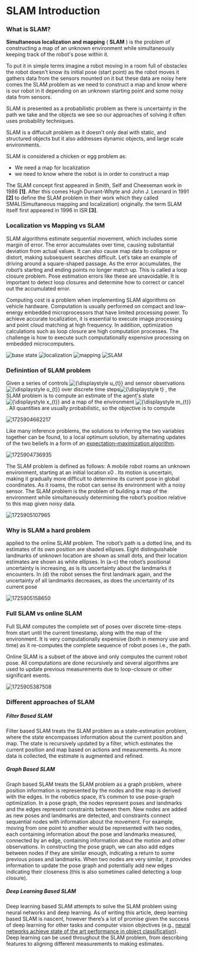 # SLAM Introduction

### What is SLAM?

**Simultaneous localization and mapping** ( **SLAM** ) is the problem of constructing a map of an unknown environment while simultaneously keeping track of the robot's pose within it.

To put it in simple terms imagine a robot moving in a room full of obstacles the robot doesn't know its initial pose (start point) as the robot moves it gathers data from the sensors mounted on it but these data are noisy here comes the SLAM problem as we need to construct a map and know where is our robot in it depending on an unknown starting point and some noisy data from sensors.

SLAM is presented as a probabilistic problem as there is uncertainty in the path we take and the objects we see so our approaches of solving it often uses probability techniques.

SLAM is a diffucult problem as it doesn't only deal with static, and structured objects but it also addresses dynamic objects, and large scale environments.

SLAM is considered a chicken or egg problem as:

* We need a map for localization
* we need to know where the robot is in order to construct a map

The SLAM concept first appeared in Smith, Self and Cheeseman work in 1986 **[1]**. After this comes Hugh Durrant-Whyte and John J. Leonard in 1991 **[2]** to define the SLAM problem in their work which they called SMAL(Simultaneous mapping and localization) originally. the term SLAM itself first appeared in 1996 in ISR **[3]**.

### Localization vs Mapping vs SLAM

SLAM algorithms estimate sequential movement, which includes some margin
 of error. The error accumulates over time, causing substantial
deviation from actual values. It can also cause map data to collapse or
distort, making subsequent searches difficult. Let’s take an example of
driving around a square-shaped passage. As the error accumulates, the
robot’s starting and ending points no longer match up. This is called a
loop closure problem. Pose estimation errors like these are unavoidable.
 It is important to detect loop closures and determine how to correct or
 cancel out the accumulated error.

Computing cost is a problem when implementing SLAM algorithms on vehicle
 hardware. Computation is usually performed on compact and low-energy
embedded microprocessors that have limited processing power. To achieve
accurate localization, it is essential to execute image processing
 and point cloud matching at high frequency. In addition, optimization
calculations such as loop closure are high computation processes. The
challenge is how to execute such computationally expensive processing on
 embedded microcomputers.

![base state](image/base_state.png)
![localization](image/Localization.png)
![mapping](image/mapping.png)
![SLAM](image/SLAM.png)

### Definintion of SLAM problem


Given a series of controls ![{\displaystyle u_{t}}](https://wikimedia.org/api/rest_v1/media/math/render/svg/ffc45a5286dc4ff8b99c89d5fbf0c0b9760babf1) and sensor observations ![{\displaystyle o_{t}}](https://wikimedia.org/api/rest_v1/media/math/render/svg/3cd2cf4bfdabc8ae396ce3fa32aeb871efb3d732) over discrete time steps![{\displaystyle t}](https://wikimedia.org/api/rest_v1/media/math/render/svg/65658b7b223af9e1acc877d848888ecdb4466560) , the SLAM problem is to compute an estimate of the agent's state ![{\displaystyle x_{t}}](https://wikimedia.org/api/rest_v1/media/math/render/svg/f279a30bc8eabc788f3fe81c9cfb674e72e858db) and a map of the environment ![{\displaystyle m_{t}}](https://wikimedia.org/api/rest_v1/media/math/render/svg/15cd7daffb06c3fa7898e10fe16953895cb3a369) . All quantities are usually probabilistic, so the objective is to compute

![1725904662217](image/README/1725904662217.png)

Like many inference problems, the solutions to inferring the two
variables together can be found, to a local optimum solution, by
alternating updates of the two beliefs in a form of an [expectation–maximization algorithm](https://en.wikipedia.org/wiki/Expectation%E2%80%93maximization_algorithm "Expectation–maximization algorithm").

![1725904736935](image/README/1725904736935.png)

The SLAM problem is defined as follows: A mobile
robot roams an unknown environment, starting at an
initial location x0 . Its motion is uncertain, making it
gradually more difficult to determine its current pose in
global coordinates. As it roams, the robot can sense its
environment with a noisy sensor. The SLAM problem
is the problem of building a map of the environment
while simultaneously determining the robot’s position
relative to this map given noisy data.

![1725905107965](image/README/1725905107965.png)

### Why is SLAM a hard problem

applied to the
online SLAM problem. The robot’s
path is a dotted line, and its estimates
of its own position are shaded ellipses.
Eight distinguishable landmarks of
unknown location are shown as small
dots, and their location estimates are
shown as white ellipses. In (a–c)
the robot’s positional uncertainty is
increasing, as is its uncertainty about
the landmarks it encounters. In (d) the
robot senses the first landmark again,
and the uncertainty of all landmarks
decreases, as does the uncertainty
of its current pose

![1725905158650](image/README/1725905158650.png)

### Full SLAM vs online SLAM

Full SLAM computes the complete set of poses over discrete time-steps
 from start until the current timestamp, along with the map of the
environment. It is very computationally expensive (both in memory use
and time) as it re-computes the complete sequence of robot poses i.e.,
the path.

Online SLAM is a subset of the above and only computes the current
robot pose. All computations are done recursively and several algorithms
 are used to update previous measurements due to loop-closure or other
significant events.

![1725905387508](image/README/1725905387508.png)

### Different approaches of SLAM

##### Filter Based SLAM

Filter based SLAM treats the SLAM problem as a state-estimation problem, where
 the state encompasses information about the current position and map.
The state is recursively updated by a filter, which estimates the
current position and map based on actions and measurements. As more data
 is collected, the estimate is augmented and refined.

##### Graph Based SLAM

Graph
 based SLAM treats the SLAM problem as a graph problem, where position
information is represented by the nodes and the map is derived with the
edges. In the robotics space, it’s common to use pose-graph
optimization. In a pose graph, the nodes represent poses and landmarks
and the edges represent constraints between them. New nodes are added as
 new poses and landmarks are detected, and constraints connect
sequential nodes with information about the movement. For example,
moving from one point to another would be represented with two nodes,
each containing information about the pose and landmarks measured,
connected by an edge, containing information about the motion and other
observations. In constructing the pose graph, we can also add edges
between nodes if they are similar enough, indicating a return to some
previous poses and landmarks. When two nodes are very similar, it
provides information to update the pose graph and potentially add new
edges indicating their closeness (this is also sometimes called
detecting a loop closure).

##### Deep Learning Based SLAM

Deep
 learning based SLAM attempts to solve the SLAM problem using neural
networks and deep learning. As of writing this article, deep learning
based SLAM is nascent, however there’s a lot of promise given the
success of deep learning for other tasks and computer vision objectives
(e.g., [neural networks achieve state of the art performance in object classification](https://proceedings.neurips.cc/paper_files/paper/2012/file/c399862d3b9d6b76c8436e924a68c45b-Paper.pdf)).
 Deep learning can be used throughout the SLAM problem, from describing
features to aligning different measurements to making estimates.
